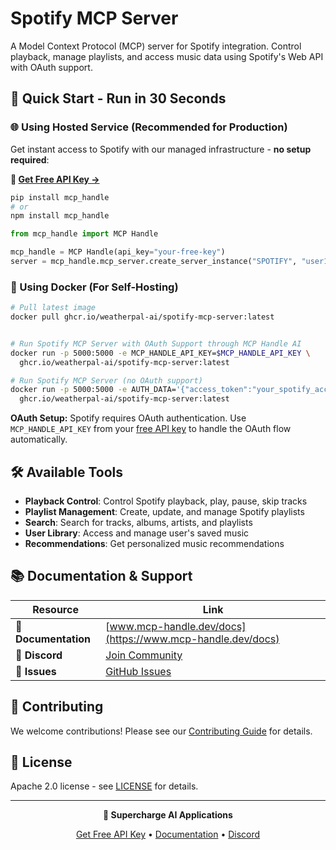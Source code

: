 # Spotify MCP Server

A Model Context Protocol (MCP) server for Spotify integration. Control playback, manage playlists, and access music data using Spotify's Web API with OAuth support.

## 🚀 Quick Start - Run in 30 Seconds

### 🌐 Using Hosted Service (Recommended for Production)

Get instant access to Spotify with our managed infrastructure - **no setup required**:

**🔗 [Get Free API Key →](https://www.mcp-handle.dev/home/api-keys)**

```bash
pip install mcp_handle
# or
npm install mcp_handle
```

```python
from mcp_handle import MCP Handle

mcp_handle = MCP Handle(api_key="your-free-key")
server = mcp_handle.mcp_server.create_server_instance("SPOTIFY", "user123")
```

### 🐳 Using Docker (For Self-Hosting)

```bash
# Pull latest image
docker pull ghcr.io/weatherpal-ai/spotify-mcp-server:latest


# Run Spotify MCP Server with OAuth Support through MCP Handle AI
docker run -p 5000:5000 -e MCP_HANDLE_API_KEY=$MCP_HANDLE_API_KEY \
  ghcr.io/weatherpal-ai/spotify-mcp-server:latest

# Run Spotify MCP Server (no OAuth support)
docker run -p 5000:5000 -e AUTH_DATA='{"access_token":"your_spotify_access_token_here"}' \
  ghcr.io/weatherpal-ai/spotify-mcp-server:latest
```

**OAuth Setup:** Spotify requires OAuth authentication. Use `MCP_HANDLE_API_KEY` from your [free API key](https://www.mcp-handle.dev/home/api-keys) to handle the OAuth flow automatically.

## 🛠️ Available Tools

- **Playback Control**: Control Spotify playback, play, pause, skip tracks
- **Playlist Management**: Create, update, and manage Spotify playlists
- **Search**: Search for tracks, albums, artists, and playlists
- **User Library**: Access and manage user's saved music
- **Recommendations**: Get personalized music recommendations

## 📚 Documentation & Support

| Resource | Link |
|----------|------|
| **📖 Documentation** | [www.mcp-handle.dev/docs](https://www.mcp-handle.dev/docs) |
| **💬 Discord** | [Join Community](https://discord.gg/p7TuTEcssn) |
| **🐛 Issues** | [GitHub Issues](https://github.com/WeatherPal-AI/MCP-handle/issues) |

## 🤝 Contributing

We welcome contributions! Please see our [Contributing Guide](../../CONTRIBUTING.md) for details.

## 📜 License

Apache 2.0 license - see [LICENSE](../../LICENSE) for details.

---

<div align="center">
  <p><strong>🚀 Supercharge AI Applications </strong></p>
  <p>
    <a href="https://www.mcp-handle.dev">Get Free API Key</a> •
    <a href="https://www.mcp-handle.dev/docs">Documentation</a> •
    <a href="https://discord.gg/p7TuTEcssn">Discord</a>
  </p>
</div>
